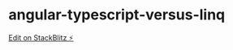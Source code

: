 # angular-typescript-versus-linq

[Edit on StackBlitz ⚡️](https://stackblitz.com/edit/angular-typescript-versus-linq)